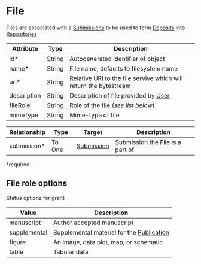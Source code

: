 # File

Files are associated with a [Submissions](Submission.md) to be used to form [Deposits](Deposit.md) into [Repositories](Repository.md)

| Attribute   | Type   | Description                                                       |
|-------------|--------|-------------------------------------------------------------------|
| id*         | String | Autogenerated identifier of object                                |
| name*       | String | File name, defaults to filesystem name                            |
| uri*        | String | Relative URI to the file servive which will return the bytestream |
| description | String | Description of file provided by [User](User.md)                   |
| fileRole    | String | Role of the file ([_see list below_](#file-role-options))         |
| mimeType    | String | Mime-type of file                                                 |


| Relationship | Type   | Target                      | Description                      |
|--------------|--------|-----------------------------|----------------------------------| 
| submission*  | To One | [Submission](Submission.md) | Submission the File is a part of |
 
*required 

## File role options

Status options for grant

| Value        | Description                                                 |
|--------------|-------------------------------------------------------------|
| manuscript   | Author accepted manuscript                                  |
| supplemental | Supplemental material for the [Publication](Publication.md) |
| figure       | An image, data plot, map, or schematic                      |
| table        | Tabular data                                                |
